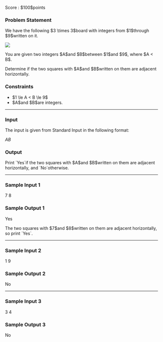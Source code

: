 
<div>

<span>

<span>

<p>
Score : $100$points
</p>

<div>

<section>

### **Problem Statement**

<p>
We have the following $3 \times 3$board with integers from $1$through $9$written on it.
</p>

<p>

<img src="https://img.atcoder.jp/abc309/86862b285a60054303435965fe642c67.jpg">

</img>

</p>

<p>
You are given two integers $A$and $B$between $1$and $9$, where $A < B$.
</p>

<p>
Determine if the two squares with $A$and $B$written on them are adjacent horizontally.
</p>

</section>

</div>

<div>

<section>

### **Constraints**

<ul>

<li>
$1 \le A < B \le 9$
</li>

<li>
$A$and $B$are integers.
</li>

</ul>

</section>

</div>

---

<div>

<div>

<section>

### **Input**

<p>
The input is given from Standard Input in the following format:
</p>

<div>

$A$$B$
</div>

</section>

</div>

<div>

<section>

### **Output**

<p>
Print `Yes`if the two squares with $A$and $B$written on them are adjacent horizontally, and `No`otherwise.
</p>

</section>

</div>

</div>

---

<div>

<section>

### **Sample Input 1**

<div>

7 8

</div>

</section>

</div>

<div>

<section>

### **Sample Output 1**

<div>

Yes

</div>

<p>
The two squares with $7$and $8$written on them are adjacent horizontally, so print `Yes`.
</p>

</section>

</div>

---

<div>

<section>

### **Sample Input 2**

<div>

1 9

</div>

</section>

</div>

<div>

<section>

### **Sample Output 2**

<div>

No

</div>

</section>

</div>

---

<div>

<section>

### **Sample Input 3**

<div>

3 4

</div>

</section>

</div>

<div>

<section>

### **Sample Output 3**

<div>

No

</div>

</section>

</div>

</span>

</span>

</div>
